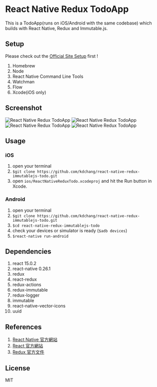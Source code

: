 # React Native Redux TodoApp
This is a TodoApp(runs on iOS/Android with the same codebase) which builds with React Native, Redux and Immutable.js. 

## Setup
Please check out the [Official Site Setup](https://facebook.github.io/react-native/docs/getting-started.html) first ! 

1. Homebrew
2. Node
3. React Native Command Line Tools 
4. Watchman
5. Flow
6. Xcode(iOS only)

## Screenshot
![React Native Redux TodoApp](./docs/img/screen-shot-1.png)
![React Native Redux TodoApp](./docs/img/screen-shot-2.png)
![React Native Redux TodoApp](./docs/img/screen-shot-3.png)
![React Native Redux TodoApp](./docs/img/screen-shot-4.png)

## Usage 
### iOS
1. open your terminal
2. `$git clone https://github.com/kdchang/react-native-redux-immutablejs-todo.git`
3. open `ios/ReactNativeReduxTodo.xcodeproj` and hit the Run button in Xcode.

### Android
1. open your terminal
2. `$git clone https://github.com/kdchang/react-native-redux-immutablejs-todo.git`
3. `$cd react-native-redux-immutablejs-todo`
4. check your devices or simulator is ready (`$adb devices`)
5. `$react-native run-android`	

## Dependencies
1. react 15.0.2
2. react-native 0.26.1
3. redux
4. react-redux
5. redux-actions
6. redux-immutable
7. redux-logger
8. immutable 
9. react-native-vector-icons
10. uuid

## References
1. [React Native 官方網站](https://facebook.github.io/react-native/)
2. [React 官方網站](https://facebook.github.io/react/)
3. [Redux 官方文件](http://redux.js.org/index.html)

## License
MIT